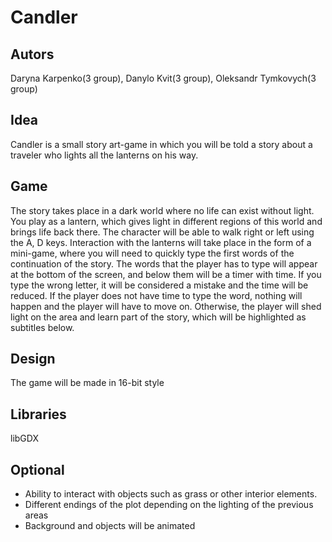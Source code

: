 # Candler
## Autors
Daryna Karpenko(3 group), Danylo Kvit(3 group), Oleksandr Tymkovych(3 group)
## Idea
Candler is a small story art-game in which you will be told a story about a traveler who lights all the lanterns on his way.
## Game
The story takes place in a dark world where no life can exist without light. You play as a lantern, which gives light in different regions of this world and brings life back there.
The character will be able to walk right or left using the A, D keys.
Interaction with the lanterns will take place in the form of a mini-game, where you will need to quickly type the first words of the continuation of the story. The words that the player has to type will appear at the bottom of the screen, and below them will be a timer with time. If you type the wrong letter, it will be considered a mistake and the time will be reduced. If the player does not have time to type the word, nothing will happen and the player will have to move on. Otherwise, the player will shed light on the area and learn part of the story, which will be highlighted as subtitles below.
## Design
The game will be made in 16-bit style
## Libraries
libGDX
## Optional
- Ability to interact with objects such as grass or other interior elements.
- Different endings of the plot depending on the lighting of the previous areas
- Background and objects will be animated

